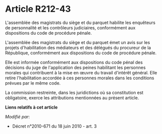 # Article R212-43

L'assemblée des magistrats du siège et du parquet habilite les enquêteurs de personnalité et les contrôleurs judiciaires,
conformément aux dispositions du code de procédure pénale. 

L'assemblée des magistrats du siège et du parquet émet un avis sur les projets d'habilitation des médiateurs et des délégués
du procureur de la République, conformément aux dispositions du code de procédure pénale.

Elle est informée conformément aux dispositions du code pénal des décisions du juge de l'application des peines habilitant
les personnes morales qui contribuent à la mise en œuvre du travail d'intérêt général. Elle retire l'habilitation accordée à
ces personnes morales dans les conditions prévues par le même code. 

La commission restreinte, dans les juridictions où sa constitution est obligatoire, exerce les attributions mentionnées au
présent article.

**Liens relatifs à cet article**

_Modifié par_:

  - Décret n°2010-671 du 18 juin 2010 - art. 3
